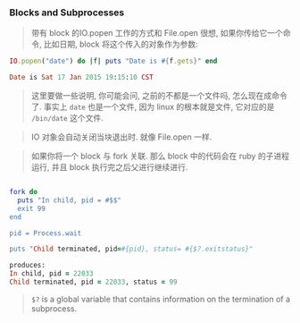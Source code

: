 ### Blocks and Subprocesses

> 带有 block 的IO.popen  工作的方式和 File.open 很想, 如果你传给它一个命令, 比如日期,  block 将这个传入的对象作为参数:

```ruby
IO.popen("date") do |f| puts "Date is #{f.gets}" end

Date is Sat 17 Jan 2015 19:15:10 CST

```

> 这里要做一些说明, 你可能会问, 之前的不都是一个文件吗, 怎么现在成命令了. 事实上 `date` 也是一个文件, 因为 linux 的根本就是文件, 它对应的是 `/bin/date` 这个文件.

> IO 对象会自动关闭当块退出时. 就像 File.open 一样.

> 如果你将一个 block 与 fork 关联. 那么 block 中的代码会在 ruby 的子进程运行, 并且 block 执行完之后父进行继续进行.

```ruby

fork do
  puts "In child, pid = #$$"
  exit 99
end

pid = Process.wait

puts "Child terminated, pid=#{pid}, status= #{$?.exitstatus}"

produces:
In child, pid = 22033
Child terminated, pid = 22033, status = 99

```

> `$?` is a global variable that contains information on the termination of a subprocess.

